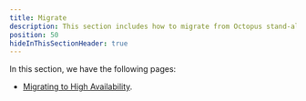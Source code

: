 ```yaml
---
title: Migrate
description: This section includes how to migrate from Octopus stand-alone setup to High Availability
position: 50
hideInThisSectionHeader: true
---
```


In this section, we have the following pages:
- [Migrating to High Availability](/docs/administration/high-availability/migrating-to-ha/migrating-to-high-availability.md).
